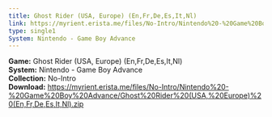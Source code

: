 ```yaml
---
title: Ghost Rider (USA, Europe) (En,Fr,De,Es,It,Nl)
link: https://myrient.erista.me/files/No-Intro/Nintendo%20-%20Game%20Boy%20Advance/Ghost%20Rider%20(USA,%20Europe)%20(En,Fr,De,Es,It,Nl).zip
type: single1
System: Nintendo - Game Boy Advance
---
```

<b>Game:</b> Ghost Rider (USA, Europe) (En,Fr,De,Es,It,Nl)<br>
<b>System:</b> Nintendo - Game Boy Advance<br>
<b>Collection:</b> No-Intro<br>
<b>Download:</b> https://myrient.erista.me/files/No-Intro/Nintendo%20-%20Game%20Boy%20Advance/Ghost%20Rider%20(USA,%20Europe)%20(En,Fr,De,Es,It,Nl).zip
